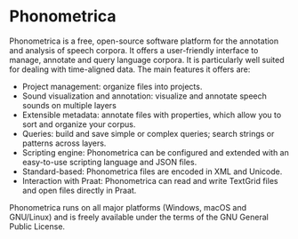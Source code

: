 # Phonometrica

Phonometrica is a free, open-source software platform for the annotation and analysis of speech corpora. 
It offers a user-friendly interface to manage, annotate and query language corpora. 
It is particularly well suited for dealing with time-aligned data. The main features it offers are:

* Project management: organize files into projects.
* Sound visualization and annotation: visualize and annotate speech sounds on multiple layers
* Extensible metadata: annotate files with properties, which allow you to sort and organize your corpus.
* Queries: build and save simple or complex queries; search strings or patterns across layers.
* Scripting engine: Phonometrica can be configured and extended with an easy-to-use scripting language and JSON files.
* Standard-based: Phonometrica files are encoded in XML and Unicode.
* Interaction with Praat: Phonometrica can read and write TextGrid files and open files directly in Praat.

Phonometrica runs on all major platforms (Windows, macOS and GNU/Linux) and is freely available under the terms of the GNU General Public License. 

